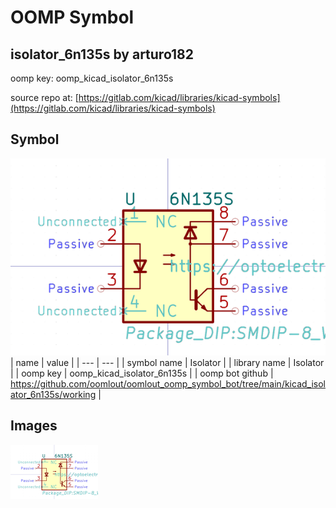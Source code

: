 # OOMP Symbol  
## isolator_6n135s  by arturo182  
  
oomp key: oomp_kicad_isolator_6n135s  
  
source repo at: [https://gitlab.com/kicad/libraries/kicad-symbols](https://gitlab.com/kicad/libraries/kicad-symbols)  
## Symbol  
  
[![working.png](working_600.png)](working.png)  
| name | value | 
| --- | --- | 
| symbol name | Isolator | 
| library name | Isolator | 
| oomp key | oomp_kicad_isolator_6n135s | 
| oomp bot github | https://github.com/oomlout/oomlout_oomp_symbol_bot/tree/main/kicad_isolator_6n135s/working | 
## Images  
  
[![working.png](working_140.png)](working.png)  
